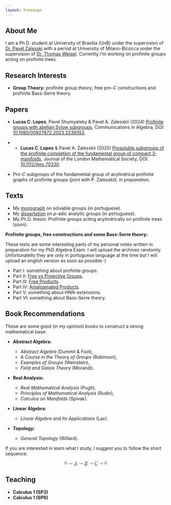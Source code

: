 ```yaml
---
layout: homepage
---
```


## About Me

I am a Ph.D. student at University of Brasília (UnB) under the supervision of <a href="https://www.mat.unb.br/pz">Dr. Pavel Zalesski</a> with a period at University of Milano-Bicocca under the supervision of <a href="https://www.unimib.it/thomas-stefan-weigel">Dr. Thomas Weigel</a>. Currently I'm working on profinite groups acting on profinite trees.

## Research Interests

- **Group Theory:** profinite group theory, free pro-*C* constructions and profinite Bass-Serre theory.

## Papers

- **Lucas C. Lopes**, Pavel Shumyatsky & Pavel A. Zalesskii (2024) <a href="https://docs.google.com/viewer?url=https://github.com/lcorrealopes/home/raw/main/assets/files/Paper1LSZ.pdf">Profinite groups with abelian Sylow subgroups</a>, Communications in Algebra, DOI: <a href="https://doi.org/10.1080/00927872.2023.2239352">10.1080/00927872.2023.2239352</a>.

- - **Lucas C. Lopes** & Pavel A. Zalesskii (2025) <a href="https://londmathsoc.onlinelibrary.wiley.com/doi/10.1112/jlms.70330">Prosoluble subgroups of the profinite completion of the fundamental group of compact 3-manifolds</a>, Journal of the London Mathematical Society, DOI: <a href="https://doi.org/10.1112/jlms.70330">10.1112/jlms.70330</a>.

- Pro-*C* subgroups of the fundamental group of acylindrical profinite graphs of profinite groups (joint with P. Zalesskii): *in preparation*.
 
## Texts

- My <a href="https://docs.google.com/viewer?url=https://github.com/lcorrealopes/home/raw/main/assets/files/monograph.pdf">monograph</a> on solvable groups (in portuguese).
- My <a href="https://docs.google.com/viewer?url=https://github.com/lcorrealopes/home/raw/main/assets/files/thesis.pdf">dissertation</a> on *p*-adic analytic groups (in portuguese).
- My Ph.D. thesis: Profinite groups acting acylindrically on profinite trees (*soon*).

**Profinite groups, free constructions and some Bass-Serre theory:**

These texts are some interesting parts of my personal notes written in preparation for my PhD Algebra Exam. I will upload the archives randomly. Unfortunatelly they are only in portuguese language at the time but I will upload an english version as soon as possible :)

- Part I: something about profinite groups.
- Part II: <a href="https://docs.google.com/viewer?url=https://github.com/lcorrealopes/home/raw/main/assets/files/Free-Projective.pdf">Free vs Projective Groups</a>.
- Part III: <a href="https://docs.google.com/viewer?url=https://github.com/lcorrealopes/home/raw/main/assets/files/Free product.pdf">Free Products</a>.
- Part IV: <a href="https://docs.google.com/viewer?url=https://github.com/lcorrealopes/home/raw/main/assets/files/Amalgamated product.pdf">Amalgamated Products</a>.
- Part V: something about HNN-extensions.
- Part VI: something about Bass-Serre theory.

## Book Recommendations

These are some good (*in my opinion*) books to construct a strong mathematical base:

- **Abstract Algebra:**
  - *Abstract Algebra* (Dummit & Foot),
  - *A Course in the Theory of Groups* (Robinson),
  - *Examples of Groups* (Weinstein),
  - *Field and Galois Theory* (Morandi).

- **Real Analysis:**
  - *Real Mathematical Analysis* (Pugh),
  - *Principles of Mathematical Analysis* (Rudin),
  - *Calculus on Manifolds* (Spivak).

- **Linear Algebra:**
  - *Linear Algebra and Its Applications* (Lax).

- **Topology:**
  - *General Topology* (Willard).

If you are interested in learn what I study, I suggest you to follow the short sequence: 

<math display="block" xmlns="http://www.w3.org/1998/Math/MathML">
  <mrow>
    <mn>0</mn>
    <mo>→</mo>
    <mi><a href="https://link.springer.com/book/10.1007/978-3-642-61856-7">A</a></mi>
    <mo>→</mo>
    <mi><a href="https://link.springer.com/book/10.1007/978-3-642-01642-4">B</a></mi>
    <mo>→</mo>
    <mi><a href="https://link.springer.com/book/10.1007/978-3-319-61199-0">C</a></mi>
    <mo>→</mo>
    <mn>0</mn>
  </mrow>
</math>

## Teaching

- **Calculus 1 (SP3)**
- **Calculus 1 (SP8)**
 
